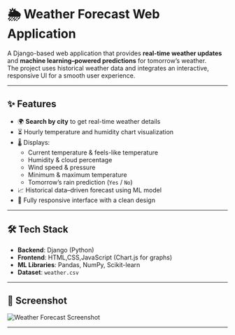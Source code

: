# 🌦 Weather Forecast Web Application

A Django-based web application that provides **real-time weather updates** and **machine learning–powered predictions** for tomorrow’s weather.  
The project uses historical weather data and integrates an interactive, responsive UI for a smooth user experience.

---

## ✨ Features
- 🌍 **Search by city** to get real-time weather details  
- ⏳ Hourly temperature and humidity chart visualization  
- 🌡 Displays:
  - Current temperature & feels-like temperature  
  - Humidity & cloud percentage  
  - Wind speed & pressure  
  - Minimum & maximum temperature  
  - Tomorrow’s rain prediction (`Yes` / `No`)  
- 📈 Historical data–driven forecast using ML model  
- 📱 Fully responsive interface with a clean design  

---

## 🛠 Tech Stack
- **Backend**: Django (Python)  
- **Frontend**: HTML,CSS,JavaScript (Chart.js for graphs)  
- **ML Libraries**: Pandas, NumPy, Scikit-learn  
- **Dataset**: `weather.csv`

---

## 📸 Screenshot

![Weather Forecast Screenshot](Weather.jpg)

---
